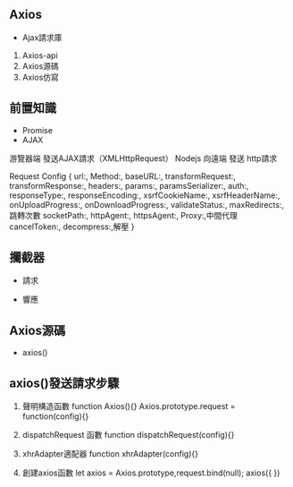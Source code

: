 ## Axios
* Ajax請求庫

1. Axios-api
2. Axios源碼
3. Axios仿寫

## 前置知識
* Promise
* AJAX

游覽器端 發送AJAX請求（XMLHttpRequest）
Nodejs 向遠端 發送 http請求

Request Config
{
    url:,
    Method:,
    baseURL:,
    transformRequest:,
    transformResponse:,
    headers:,
    params:,
    paramsSerializer:,
    auth:,
    responseType:,
    responseEncoding:,
    xsrfCookieName:,
    xsrfHeaderName:,
    onUploadProgress:,
    onDownloadProgress:,
    validateStatus:,
    maxRedirects:,跳轉次數
    socketPath:,
    httpAgent:,
    httpsAgent:,
    Proxy:,中間代理
    cancelToken:,
    decompress:,解壓
}

## 攔截器
* 請求
 
* 響應

## Axios源碼
* axios() 


## axios()發送請求步驟
1. 聲明構造函數
function Axios(){}
Axios.prototype.request = function(config){}

2. dispatchRequest 函數
function dispatchRequest(config){}

3. xhrAdapter適配器
function xhrAdapter(config){}

4. 創建axios函數
let axios = Axios.prototype,request.bind(null);
axios({ })